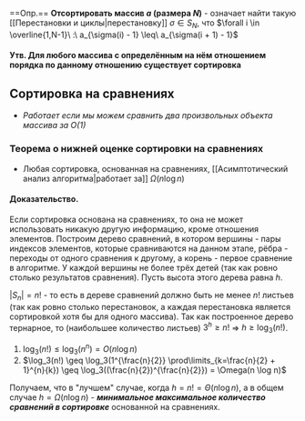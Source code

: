 ==Опр.== **Отсортировать массив $a$ (размера $N$)** - означает найти такую [[Перестановки и циклы|перестановку]] $\sigma \in S_N$, что $\forall i \in \overline{1,N-1}\ :\ a_{\sigma(i) - 1} \leq\ a_{\sigma(i + 1) - 1}$

#### Утв. Для любого массива с определённым на нём отношением порядка по данному отношению существует сортировка

## Сортировка на сравнениях
- *Работает если мы можем сравнить два произвольных объекта массива за $O(1)$*

### Теорема о нижней оценке сортировки на сравнениях

- Любая сортировка, основанная на сравнениях, [[Асимптотический анализ алгоритма|работает за]] $\Omega(n \log n)$

#### Доказательство.

Если сортировка основана на сравнениях, то она не может использовать никакую другую информацию, кроме отношения элементов. Построим дерево сравнений, в котором вершины - пары индексов элементов, которые сравниваются на данном этапе, рёбра - переходы от одного сравнения к другому, а корень - первое сравнение в алгоритме. У каждой вершины не более трёх детей (так как ровно столько результатов сравнения). Пусть высота этого дерева равна $h$.

$|S_n| = n!$ - то есть в дереве сравнений должно быть не менее $n!$ листьев (так как ровно столько перестановок, а каждая перестановка является сортировкой хотя бы для одного массива). Так как построенное дерево тернарное, то (наибольшее количество листьев) $3^h \geq n!$ $\Rightarrow$ $h \geq \log_3(n!)$.

1) $\log_3(n!) \leq \log_3(n^n) = O(n \log n)$
2) $\log_3(n!) \geq \log_3(1^{\frac{n}{2}} \prod\limits_{k=\frac{n}{2} + 1}^{n}{k}) \geq \log_3((\frac{n}{2})^{\frac{n}{2}}) = \Omega(n \log n)$

Получаем, что в "лучшем" случае, когда $h = n! = \Theta(n \log n)$, а в общем случае $h = \Omega(n \log n)$ - ***минимальное максимальное количество сравнений в сортировке*** основанной на сравнениях.
